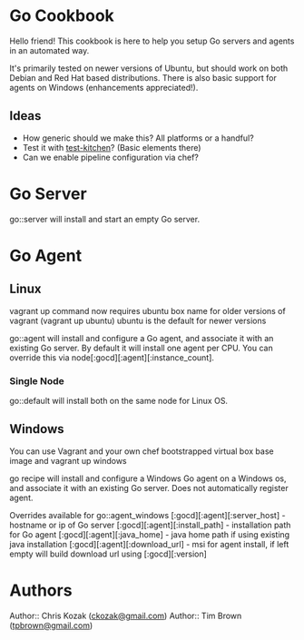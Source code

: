 # Go Cookbook

Hello friend! This cookbook is here to help you setup Go servers and agents
in an automated way. 

It's primarily tested on newer versions of Ubuntu, but should work on both Debian and Red Hat based distributions.  There is also basic support for agents on Windows (enhancements appreciated!).


## Ideas

- How generic should we make this? All platforms or a handful?
- Test it with [test-kitchen](https://github.com/opscode/test-kitchen)? (Basic elements there)
- Can we enable pipeline configuration via chef?

# Go Server

go::server will install and start an empty Go server.

# Go Agent

## Linux
vagrant up command now requires ubuntu box name for older versions of vagrant (vagrant up ubuntu)
ubuntu is the default for newer versions

go::agent will install and configure a Go agent, and associate it with an existing Go server.  By default it will install one agent per CPU.  You can override this via node[:gocd][:agent][:instance_count].
### Single Node
go::default will install both on the same node for Linux OS.

## Windows

You can use Vagrant and your own chef bootstrapped virtual box base image and vagrant up windows

go recipe will install and configure a Windows Go agent on a Windows os, and associate it with an existing Go server.  Does not automatically register agent.

Overrides available for go::agent_windows
[:gocd][:agent][:server_host] - hostname or ip of Go server
[:gocd][:agent][:install_path] - installation path for Go agent
[:gocd][:agent][:java_home] - java home path if using existing java installation
[:gocd][:agent][:download_url] - msi for agent install, if left empty will build download url using [:gocd][:version]

# Authors
Author:: Chris Kozak (<ckozak@gmail.com>)
Author:: Tim Brown (<tpbrown@gmail.com>)
